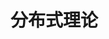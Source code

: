 <!--
 * @Author: Aimony
 * @Date: 2024-10-08 08:29:32
 * @LastEditors: Aimony
 * @FilePath: \vblog\docs\back-end\spring-cloud\distributed-theory.md
-->
# 分布式理论